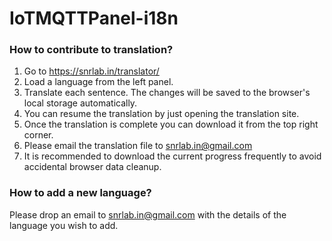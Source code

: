 # IoTMQTTPanel-i18n

### How to contribute to translation?

1. Go to https://snrlab.in/translator/
2. Load a language from the left panel.
3. Translate each sentence. The changes will be saved to the browser's local storage automatically.
4. You can resume the translation by just opening the translation site.
5. Once the translation is complete you can download it from the top right corner.
6. Please email the translation file to snrlab.in@gmail.com
7. It is recommended to download the current progress frequently to avoid accidental browser data cleanup.

### How to add a new language?

Please drop an email to snrlab.in@gmail.com with the details of the language you wish to add.